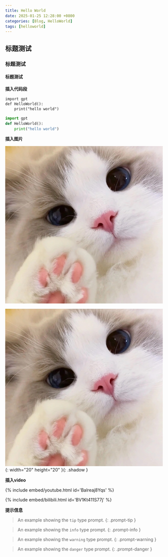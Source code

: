 ```yaml
---
title: Hello World
date: 2025-01-25 12:28:00 +0800
categories: [Blog, HelloWorld]
tags: [helloworld]
---
```



## 标题测试
### 标题测试
#### 标题测试

**插入代码段**

```
import gpt
def HelloWorld():
    print("hello world")
```

```python
import gpt
def HelloWorld():
    print("hello world")
```

**插入图片**

![gpt执行结果](/assets/avatar.jpg)

![gpt执行结果](/assets/avatar.jpg){: width="20" height="20" }{: .shadow }

**插入video**

{% include embed/youtube.html id='Balreaj8Yqs' %}

{% include embed/bilibili.html id='BV1Kt411S77j' %}


**提示信息**

> An example showing the `tip` type prompt.
{: .prompt-tip }

> An example showing the `info` type prompt.
{: .prompt-info }

> An example showing the `warning` type prompt.
{: .prompt-warning }

> An example showing the `danger` type prompt.
{: .prompt-danger }
